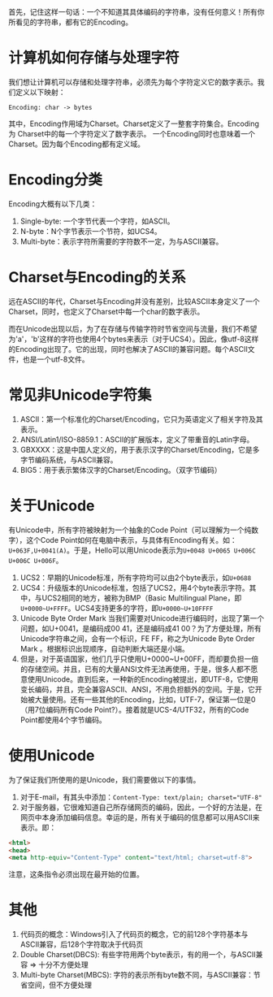 ﻿首先，记住这样一句话：一个不知道其具体编码的字符串，没有任何意义！所有你所看见的字符串，都有它的Encoding。

# 计算机如何存储与处理字符
我们想让计算机可以存储和处理字符串，必须先为每个字符定义它的数字表示。我们定义以下映射：

    Encoding: char -> bytes

其中，Encoding作用域为Charset。Charset定义了一整套字符集合。Encoding 为 Charset中的每一个字符定义了数字表示。
一个Encoding同时也意味着一个Charset。因为每个Encoding都有定义域。

# Encoding分类
Encoding大概有以下几类：

1. Single-byte: 一个字节代表一个字符，如ASCII。
2. N-byte：N个字节表示一个节符，如UCS4。
3. Multi-byte：表示字符所需要的字符数不一定，为与ASCII兼容。

# Charset与Encoding的关系
远在ASCII的年代，Charset与Encoding并没有差别，比较ASCII本身定义了一个Charset，同时，也定义了Charset中每一个char的数字表示。

而在Unicode出现以后，为了在存储与传输字符时节省空间与流量，我们不希望为'a'，'b'这样的字符也使用4个bytes来表示（对于UCS4）。因此，像utf-8这样的Encoding出现了。它的出现，同时也解决了ASCII的兼容问题。每个ASCII文件，也是一个utf-8文件。

# 常见非Unicode字符集
1. ASCII：第一个标准化的Charset/Encoding，它只为英语定义了相关字符及其表示。
2. ANSI/Latin1/ISO-8859.1：ASCII的扩展版本，定义了带重音的Latin字母。
3. GBXXXX：这是中国人定义的，用于表示汉字的Charset/Encoding，它是多字节编码系统，与ASCII兼容。
4. BIG5：用于表示繁体汉字的Charset/Encoding。（双字节编码）

# 关于Unicode
有Unicode中，所有字符被映射为一个抽象的Code Point（可以理解为一个纯数字），这个Code Point如何在电脑中表示，与具体有Encoding有关。如：`U+063F,U+0041(A)`。于是，Hello可以用Unicode表示为`U+0048 U+0065 U+006C U+006C U+006F`。

1. UCS2：早期的Unicode标准，所有字符均可以由2个byte表示，如`U+0688`
2. UCS4：升级版本的Unicode标准，包括了UCS2，用4个byte表示字符。其中，与UCS2相同的地方，被称为BMP（Basic Multilingual Plane，即`U+0000~U+FFFF`。UCS4支持更多的字符，即`U+0000~U+10FFFF`
3. Unicode Byte Order Mark
当我们需要对Unicode进行编码时，出现了第一个问题，如U+0041，是编码成00 41，还是编码成41 00？为了方便处理，所有Unicode字符串之间，会有一个标识，FE FF，称之为Unicode Byte Order Mark 。根据标识出现顺序，自动判断大端还是小端。
4. 但是，对于英语国家，他们几乎只使用U+0000~U+00FF，而却要负担一倍的存储空间。并且，已有的大量ANSI文件无法再使用，于是，很多人都不愿意使用Unicode。直到后来，一种新的Encoding被提出，即UTF-8，它使用变长编码，并且，完全兼容ASCII、ANSI，不用负担额外的空间。于是，它开始被大量使用。还有一些其他的Encoding，比如，UTF-7，保证第一位是0（用7位编码所有Code Point?）。接着就是UCS-4/UTF32，所有的Code Point都使用4个字节编码。

# 使用Unicode
为了保证我们所使用的是Unicode，我们需要做以下的事情。

1. 对于E-mail，有其头中添加：`Content-Type: text/plain; charset="UTF-8"`
2. 对于服务器，它很难知道自己所存储网页的编码，因此，一个好的方法是，在网页中本身添加编码信息。幸运的是，所有关于编码的信息都可以用ASCII来表示。即：
```HTML
<html>
<head>
<meta http-equiv="Content-Type" content="text/html; charset=utf-8">
```

注意，这条指令必须出现在最开始的位置。

# 其他
1. 代码页的概念：Windows引入了代码页的概念，它的前128个字符基本与ASCII兼容，后128个字符取决于代码页
2. Double Charset(DBCS): 有些字符用两个byte表示，有的用一个，与ASCII兼容 => 十分不方便处理
3. Multi-byte Charset(MBCS): 字符的表示所有byte数不同，与ASCII兼容：节省空间，但不方便处理
